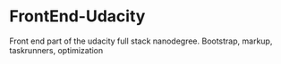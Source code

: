 # FrontEnd-Udacity
Front end part of the udacity full stack nanodegree. Bootstrap, markup, taskrunners, optimization
